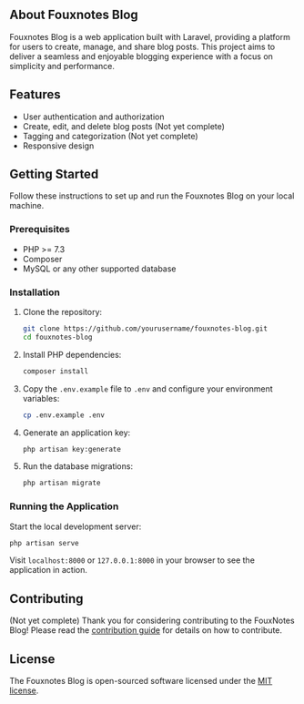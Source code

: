 ## About Fouxnotes Blog

Fouxnotes Blog is a web application built with Laravel, providing a platform for users to create, manage, and share blog posts. This project aims to deliver a seamless and enjoyable blogging experience with a focus on simplicity and performance.

## Features

- User authentication and authorization
- Create, edit, and delete blog posts (Not yet complete)
- Tagging and categorization (Not yet complete)
- Responsive design

## Getting Started

Follow these instructions to set up and run the Fouxnotes Blog on your local machine.

### Prerequisites

- PHP >= 7.3
- Composer
- MySQL or any other supported database

### Installation

1. Clone the repository:
    ```sh
    git clone https://github.com/yourusername/fouxnotes-blog.git
    cd fouxnotes-blog
    ```

2. Install PHP dependencies:
    ```sh
    composer install
    ```

3. Copy the `.env.example` file to `.env` and configure your environment variables:
    ```sh
    cp .env.example .env
    ```

4. Generate an application key:
    ```sh
    php artisan key:generate
    ```

5. Run the database migrations:
    ```sh
    php artisan migrate
    ```

### Running the Application

Start the local development server:
```sh
php artisan serve
```

Visit `localhost:8000` or `127.0.0.1:8000` in your browser to see the application in action.

## Contributing
(Not yet complete)
Thank you for considering contributing to the FouxNotes Blog! Please read the [contribution guide](CONTRIBUTING.md) for details on how to contribute.

## License

The Fouxnotes Blog is open-sourced software licensed under the [MIT license](https://opensource.org/licenses/MIT).
